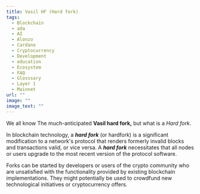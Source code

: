 ```yaml
---
title: Vasil HF (Hard fork)
tags:
  - Blockchain
  - ada
  - AI
  - Alonzo
  - Cardano
  - Cryptocurrency
  - Development
  - education
  - Ecosystem
  - FAQ
  - Glosssary
  - Layer 1
  - Mainnet
url: ""
image: ""
image_text: ""
---
```


We all know The much-anticipated **Vasil hard fork,** but what is a _Hard fork_.

In blockchain technology, a **_hard fork_** (or hardfork) is a significant modification to a network's protocol that renders formerly invalid blocks and transactions valid, or vice versa. A **_hard fork_** necessitates that all nodes or users upgrade to the most recent version of the protocol software.

Forks can be started by developers or users of the crypto community who are unsatisfied with the functionality provided by existing blockchain implementations. They might potentially be used to crowdfund new technological initiatives or cryptocurrency offers.
